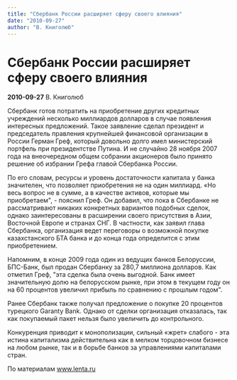 ```yaml
---
title: "Сбербанк России расширяет сферу своего влияния"
date: "2010-09-27"
author: "В. Книголюб"
---
```


# Сбербанк России расширяет сферу своего влияния

**2010-09-27** В. Книголюб

Сбербанк готов потратить на приобретение других кредитных учреждений несколько миллиардов долларов в случае появления интересных предложений. Такое заявление сделал президент и председатель правления крупнейшей финансовой организации в России Герман Греф, который довольно долго имел министерский портфель при президентстве Путина. И не случайно 28 ноября 2007 года на внеочередном общем собрании акционеров было принято решение об избрании Грефа главой Сбербанка России.

По его словам, ресурсы и уровень достаточности капитала у банка значителен, что позволяет приобретения не на один миллиард. «Но весь вопрос не в сумме, а в качестве активов, которые мы приобретаем", - пояснил Греф. Он добавил, что пока в Сбербанке не рассматривают никаких конкретных вариантов подобных сделок, однако заинтересованы в расширении своего присутствия в Азии, Восточной Европе и странах СНГ. В частности, как заявил глава Сбербанка, организация ведет переговоры о возможной покупке казахстанского БТА банка и до конца года определится с этим приобретением.

Напомним, в конце 2009 года один из ведущих банков Белоруссии, БПС-Банк, был продан Сбербанку за 280,7 миллиона долларов. Как отметил Греф, "эта сделка была очень выгодной. Банк имеет значительную долю на белорусском рынке, при этом в текущем году он на 60 процентов увеличил прибыль по сравнению с прошлым годом".

Ранее Сбербанк также получал предложение о покупке 20 процентов турецкого Garanty Bank. Однако от сделки организация отказалась, так как покупаемый пакет нельзя было увеличить до контрольного.

Конкуренция приводит к монополизации, сильный «жрет» слабого - эта истина капитализма действительна как в мелком торцовочном бизнесе на любом рынке, так и в борьбе банков за управлениями капиталами стран.

По материалам www.lenta.ru